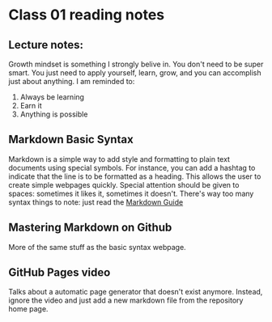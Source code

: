 # Class 01 reading notes

## Lecture notes:
Growth mindset is something I strongly belive in.  You don't need to be super smart.  You just need to apply yourself, learn, grow, and you can accomplish just about anything.  I am reminded to:
1. Always be learning
2. Earn it
3. Anything is possible

## Markdown Basic Syntax
Markdown is a simple way to add style and formatting to plain text documents using special symbols.
For instance, you can add a hashtag to indicate that the line is to be formatted as a heading.
This allows the user to create simple webpages quickly.
Special attention should be given to spaces: sometimes it likes it, sometimes it doesn't.
There's way too many syntax things to note: just read the [Markdown Guide](https://markdownguide.org/basic-syntax)

## Mastering Markdown on Github
More of the same stuff as the basic syntax webpage.

## GitHub Pages video
Talks about a automatic page generator that doesn't exist anymore.
Instead, ignore the video and just add a new markdown file from the repository home page.
